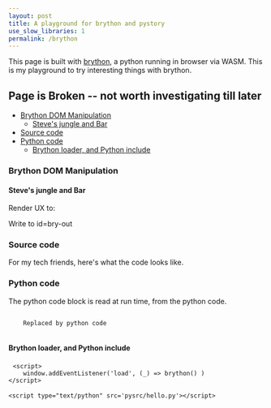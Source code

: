```yaml
---
layout: post
title: A playground for brython and pystory
use_slow_libraries: 1
permalink: /brython
---
```


This page is built with [brython](https://brython.info/gallery/gallery_en.html), a python running in browser via WASM. This is my playground to try interesting things with brython.

## Page is Broken -- not worth investigating till later

<script src="https://cdn.jsdelivr.net/npm/brython@3/brython.min.js" />
<script src="https://cdn.jsdelivr.net/gh/PierreQuentel/brython-widgets/brython-widgets.brython.js"></script>
<script src="https://cdn.jsdelivr.net/npm/brython@3/brython_stdlib.js" />

<script>
    window.addEventListener('load', (_) => brython() )
</script>
<link rel="stylesheet"
      href="//cdnjs.cloudflare.com/ajax/libs/highlight.js/11.3.1/styles/default.min.css">
<script src="//cdnjs.cloudflare.com/ajax/libs/highlight.js/11.3.1/highlight.min.js"></script>

<script type="text/python" src='pysrc/hello.py'>
</script>

<!-- prettier-ignore-start -->
<!-- vim-markdown-toc-start -->

- [Brython DOM Manipulation](#brython-dom-manipulation)
    - [Steve's jungle and Bar](#steves-jungle-and-bar)
- [Source code](#source-code)
- [Python code](#python-code)
    - [Brython loader, and Python include](#brython-loader-and-python-include)

<!-- vim-markdown-toc-end -->
<!-- prettier-ignore-end -->

### Brython DOM Manipulation

#### Steve's jungle and Bar

<div id="gamediv">
</div>

Render UX to:

<div id='bry-ux' class='border'>
</div>

Write to id=bry-out

<div id='bry-out' class='border'>
</div>

### Source code

For my tech friends, here's what the code looks like.

### Python code

The python code block is read at run time, from the python code.

<pre><code id="py-source-code" class="language-python">
    Replaced by python code
    </code></pre>

#### Brython loader, and Python include

<pre> <code class="language-html">&lt;script&gt;
    window.addEventListener('load', (_) => brython() )
&lt;/script&gt;

&lt;script type="text/python" src='pysrc/hello.py'&gt;&lt;/script&gt;</code> </pre>
